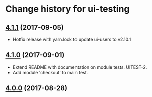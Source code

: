 # Change history for ui-testing

## [4.1.1](https://github.com/folio-org/ui-testing/tree/v4.1.1) (2017-09-05)

* Hotfix release with yarn.lock to update ui-users to v2.10.1

## [4.1.0](https://github.com/folio-org/ui-testing/tree/v4.0.0) (2017-09-01)

* Extend README with documentation on module tests. UITEST-2.
* Add module 'checkout' to main test.

## [4.0.0](https://github.com/folio-org/ui-testing/tree/v4.0.0) (2017-08-28)

